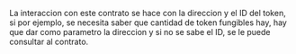 La interaccion con este contrato se hace con la direccion y el ID del token, si por ejemplo, se necesita saber que cantidad de token fungibles hay,
hay que dar como parametro la direccion y si no se sabe el ID, se le puede consultar al contrato.
